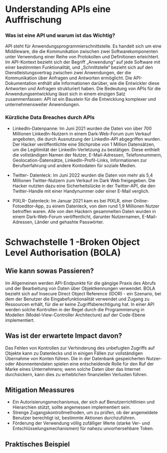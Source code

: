 # Understanding APIs eine Auffrischung

### Was ist eine API und warum ist das Wichtig?

API steht für Anwendungsprogrammierschnittstelle. Es handelt sich um eine Middleware, die die Kommunikation zwischen zwei Softwarekomponenten unter Verwendung einer Reihe von Protokollen und Definitionen erleichtert. Im API-Kontext bezieht sich der Begriff „Anwendung“ auf jede Software mit einer bestimmten Funktionalität, und „Schnittstelle“ bezieht sich auf den Dienstleistungsvertrag zwischen zwei Anwendungen, der die Kommunikation über Anfragen und Antworten ermöglicht. Die API-Dokumentation enthält alle Informationen darüber, wie die Entwickler diese Antworten und Anfragen strukturiert haben. Die Bedeutung von APIs für die Anwendungsentwicklung lässt sich in einem einzigen Satz zusammenfassen: API ist ein Baustein für die Entwicklung komplexer und unternehmensweiter Anwendungen.

###  Kürzliche Data Breaches durch APIs
- LinkedIn-Datenpanne: Im Juni 2021 wurden die Daten von über 700 Millionen LinkedIn-Nutzern in einem Dark-Web-Forum zum Verkauf angeboten, die durch Ausnutzung der LinkedIn-API abgegriffen wurden. Der Hacker veröffentlichte eine Stichprobe von 1 Million Datensätzen, um die Legitimität der LinkedIn-Verletzung zu bestätigen. Diese enthielt die vollständigen Namen der Nutzer, E-Mail-Adressen, Telefonnummern, Geolocation-Datensätze, LinkedIn-Profil-Links, Informationen zur Berufserfahrung und andere Kontodaten für soziale Medien.

- Twitter- Datenleck: Im Juni 2022 wurden die Daten von mehr als 5,4 Millionen Twitter-Nutzern zum Verkauf im Dark Web freigegeben. Die Hacker nutzten dazu eine Sicherheitslücke in der Twitter-API, die den Twitter-Handle mit einer Handynummer oder einer E-Mail verglich.

 - PIXLR- Datenleck: Im Januar 2021 kam es bei PIXLR, einer Online-Fotoeditor-App, zu einem Datenleck, von dem rund 1,9 Millionen Nutzer betroffen waren. Alle von den Hackern gesammelten Daten wurden in einem Dark-Web-Forum veröffentlicht, darunter Nutzernamen, E-Mail-Adressen, Länder und gehashte Passwörter.

# Schwachstelle 1 -Broken Object Level Authorisation (BOLA)

## Wie kann sowas Passieren? 
Im Allgemeinen werden API-Endpunkte für die gängige Praxis des Abrufs und der Bearbeitung von Daten über Objektkennungen verwendet. BOLA bezieht sich auf Insecure Direct Object Reference (IDOR) - ein Szenario, bei dem der Benutzer die Eingabefunktionalität verwendet und Zugang zu Ressourcen erhält, für die er keine Zugriffsberechtigung hat. In einer API werden solche Kontrollen in der Regel durch die Programmierung in Modellen (Model-View-Controller Architecture) auf der Code-Ebene implementiert.

## Was ist der erwartete Impact davon?

Das Fehlen von Kontrollen zur Verhinderung des unbefugten Zugriffs auf Objekte kann zu Datenlecks und in einigen Fällen zur vollständigen Übernahme von Konten führen. Die in der Datenbank gespeicherten Nutzer- oder Abonnentendaten spielen eine entscheidende Rolle für den Ruf der Marke eines Unternehmens; wenn solche Daten über das Internet durchsickern, kann dies zu erheblichen finanziellen Verlusten führen.

## Mitigation Meassures 

- Ein Autorisierungsmechanismus, der sich auf Benutzerrichtlinien und Hierarchien stützt, sollte angemessen implementiert sein.
- Strenge Zugangskontrollmethoden, um zu prüfen, ob der angemeldete Benutzer berechtigt ist, bestimmte Aktionen durchzuführen.
- Förderung der Verwendung völlig zufälliger Werte (starke Ver- und Entschlüsselungsmechanismen) für nahezu unvorhersehbare Token.

## Praktisches Beispiel
